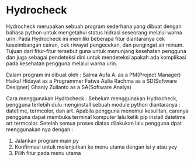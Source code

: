 # Hydrocheck

Hydrocheck merupakan sebuah program sederhana yang dibuat dengan bahasa python untuk mengetahui status hidrasi seseorang melalui warna urin. Pada Hydrocheck ini memiliki beberapa fitur diantaranya cek keseimbangan cairan, cek riwayat pengecekan, dan pengingat air minum. Tujuan dari fitur-fitur tersebut guna untuk menunjang kesehatan pengguna dan juga sebagai pendeteksi dini untuk mendeteksi apakah ada komplikasi pada kesehatan pengguna melalui warna urin.

Dalam program ini dibuat oleh :
Salma Aufa A. as a PM(Project Manager)
Haikal Hidayat as a Programmer
Fatwa Aulia Rachma as a SD(Software Designer)
Ghaniy Zulianto as a SA(Software Analys)

Cara menggunakan Hydrocheck :
Sebelum menggunakan Hydrocheck, pengguna terlebih dulu menginstall sebuah module python diantaranya : datetime, termcolor, dan art. Apabila pengguna menemui kesulitan, caranya pengguna dapat membuka terminal komputer lalu ketik pip install datetime art termcolor. Setelah semua proses diatas dilakukan lalu pengguna dpat menggunakan nya dengan :

1. Jalankan program main.py
2. Konfirmasi untuk melanjutkan ke menu utama dengan isi y atau yey
3. Pilih fitur pada menu utama

